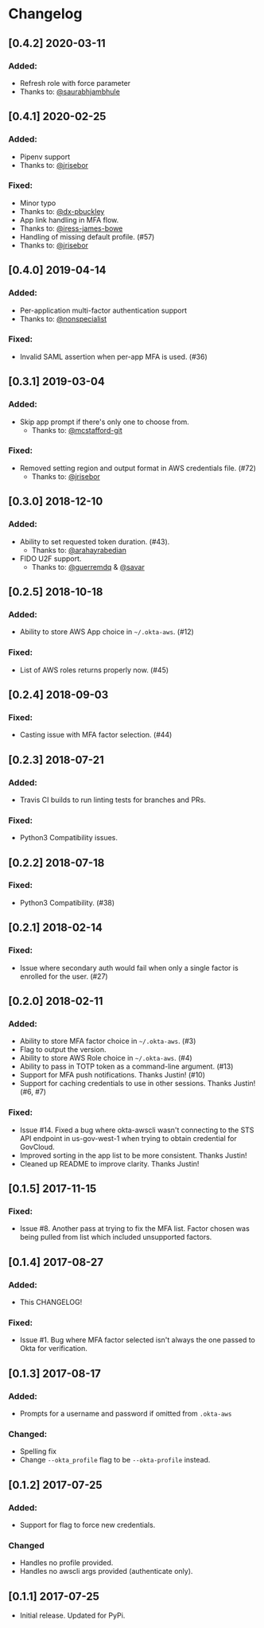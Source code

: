 # Changelog

## [0.4.2] 2020-03-11
### Added:
- Refresh role with force parameter
 - Thanks to: [@saurabhjambhule](https://github.com/saurabhjambhule)

## [0.4.1] 2020-02-25
### Added:
- Pipenv support
 - Thanks to: [@jrisebor](https://github.com/jrisebor)

### Fixed:
- Minor typo
 - Thanks to: [@dx-pbuckley](https://github.com/dx-pbuckley)
- App link handling in MFA flow.
 - Thanks to: [@iress-james-bowe](https://github.com/iress-james-bowe)
- Handling of missing default profile. (#57)
 - Thanks to: [@jrisebor](https://github.com/jrisebor)

## [0.4.0] 2019-04-14
### Added:
- Per-application multi-factor authentication support
 - Thanks to: [@nonspecialist](https://github.com/nonspecialist)
### Fixed:
- Invalid SAML assertion when per-app MFA is used. (#36)

## [0.3.1] 2019-03-04
### Added:
- Skip app prompt if there's only one to choose from.
  - Thanks to: [@mcstafford-git](https://github.com/mcstafford-git)
### Fixed:
- Removed setting region and output format in AWS credentials file. (#72)
  - Thanks to: [@jrisebor](https://github.com/jrisebor)

## [0.3.0] 2018-12-10
### Added:
- Ability to set requested token duration. (#43).
  - Thanks to: [@arahayrabedian](https://github.com/arahayrabedian)
- FIDO U2F support.
  - Thanks to: [@guerremdq](https://github.com/guerremdq) & [@savar](https://github.com/savar)

## [0.2.5] 2018-10-18
### Added:
- Ability to store AWS App choice in `~/.okta-aws`. (#12)

### Fixed:
- List of AWS roles returns properly now. (#45)

## [0.2.4] 2018-09-03
### Fixed:
- Casting issue with MFA factor selection. (#44)

## [0.2.3] 2018-07-21
### Added:
- Travis CI builds to run linting tests for branches and PRs.

### Fixed:
- Python3 Compatibility issues.

## [0.2.2] 2018-07-18
### Fixed:
- Python3 Compatibility. (#38)

## [0.2.1] 2018-02-14
### Fixed:
- Issue where secondary auth would fail when only a single factor is enrolled for the user. (#27)

## [0.2.0] 2018-02-11
### Added:
- Ability to store MFA factor choice in `~/.okta-aws`. (#3)
- Flag to output the version.
- Ability to store AWS Role choice in `~/.okta-aws`. (#4)
- Ability to pass in TOTP token as a command-line argument. (#13)
- Support for MFA push notifications. Thanks Justin! (#10)
- Support for caching credentials to use in other sessions. Thanks Justin! (#6, #7)

### Fixed:
- Issue #14. Fixed a bug where okta-awscli wasn't connecting to the STS API endpoint in us-gov-west-1 when trying to obtain credential for GovCloud.
- Improved sorting in the app list to be more consistent. Thanks Justin!
- Cleaned up README to improve clarity. Thanks Justin!

## [0.1.5] 2017-11-15
### Fixed:
- Issue #8. Another pass at trying to fix the MFA list. Factor chosen was being pulled from list which included unsupported factors.

## [0.1.4] 2017-08-27
### Added:
- This CHANGELOG!

### Fixed:
- Issue #1. Bug where MFA factor selected isn't always the one passed to Okta for verification.


## [0.1.3] 2017-08-17
### Added:
- Prompts for a username and password if omitted from `.okta-aws`

### Changed:
- Spelling fix
- Change `--okta_profile` flag to be `--okta-profile` instead.


## [0.1.2] 2017-07-25
### Added:
- Support for flag to force new credentials.

### Changed
- Handles no profile provided.
- Handles no awscli args provided (authenticate only).


## [0.1.1] 2017-07-25
- Initial release. Updated for PyPi.

